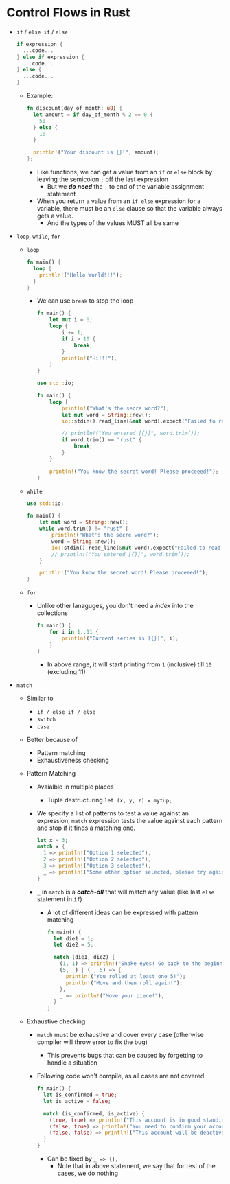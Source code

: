 # Control Flows in Rust

- `if` / `else if` / `else`

    ```rust
    if expression {
      ...code...
    } else if expression {
      ...code...
    } else {
      ...code...
    }
    ```

  - Example:

    ```rust
    fn discount(day_of_month: u8) {
      let amount = if day_of_month % 2 == 0 {
        50
      } else {
        10
      }

      println!("Your discount is {}!", amount);
    };
    ```

    - Like functions, we can get a value from an `if` or `else` block by leaving the semicolon `;` off the last expression
      - But we ***do need*** the `;`  to end of the variable assignment statement
    - When you return a value from an `if else` expression for a variable, there must be an `else` clause so that the variable always gets a value.
      - And the types of the values MUST all be same

- `loop`, `while`, `for`
  - `loop`

    ```rust
    fn main() {
      loop {
        println!("Hello World!!!");
      }
    }
    ```

    - We can use `break` to stop the loop

      ```rust
      fn main() {
          let mut i = 0;
          loop {
              i += 1;
              if i > 10 {
                  break;
              }
              println!("Hi!!!");
          }
      }
      ```

      ```rust
      use std::io;

      fn main() {
          loop {
              println!("What's the secre word?");
              let mut word = String::new();
              io::stdin().read_line(&mut word).expect("Failed to read line");

              // println!("You entered [{}]", word.trim());
              if word.trim() == "rust" {
                  break;
              }
          }

          println!("You know the secret word! Please proceeed!");
      }
      ```

  - `while`

    ```rust
    use std::io;

    fn main() {
        let mut word = String::new();
        while word.trim() != "rust" {
            println!("What's the secre word?");
            word = String::new();
            io::stdin().read_line(&mut word).expect("Failed to read line");
            // println!("You entered [{}]", word.trim());
        }

        println!("You know the secret word! Please proceeed!");
    }
    ```

  - `for`
    - Unlike other lanaguges, you don't need a *index* into the collections

      ```rust
      fn main() {
          for i in 1..11 {
              println!("Current series is [{}]", i);
          }
      }
      ```

      - In above range, it will start printing from `1` (inclusive) till `10` (excluding 11)

- `match`
  - Similar to
    - `if / else if / else`
    - `switch`
    - `case`
  - Better because of
    - Pattern matching
    - Exhaustiveness checking
  - Pattern Matching
    - Avaialble in multiple places
      - Tuple destructuring `let (x, y, z) = mytup;`
    - We specify a list of patterns to test a value against an expression, `match` expression tests the value against each pattern and stop if it finds a matching one.

      ```rust
      let x = 3;
      match x {
        1 => println!("Option 1 selected"),
        2 => println!("Option 2 selected"),
        3 => println!("Option 3 selected"),
        _ => println!("Some other option selected, plesae try again"),
      }
      ```

    - `_` in `match` is a ***catch-all*** that will match any value (like last `else` statement in `if`)
      - A lot of different ideas can be expressed with pattern matching

        ```rust
        fn main() {
          let die1 = 1;
          let die2 = 5;

          match (die1, die2) {
            (1, 1) => println!("Snake eyes! Go back to the beginning."),
            (5, _) | (_, 5) => {
              println!("You rolled at least one 5!");
              println!("Move and then roll again!");
            },
            _ => println!("Move your piece!"),
          }
        }
        ```

  - Exhaustive checking
    - `match` must be exhaustive and cover every case (otherwise compiler will throw error to fix the bug)
      - This prevents bugs that can be caused by forgetting to handle a situation
    - Following code won't compile, as all cases are not covered

      ```rust
      fn main() {
        let is_confirmed = true;
        let is_active = false;

        match (is_confirmed, is_active) {
          (true, true) => println!("This account is in good standing"),
          (false, true) => println!("You need to confirm your account!"),
          (false, false) => println!("This account will be deactivated"),
        }
      }
      ```

      - Can be fixed by `_ => {},`
        - Note that in above statement, we say that for rest of the cases, we do nothing
